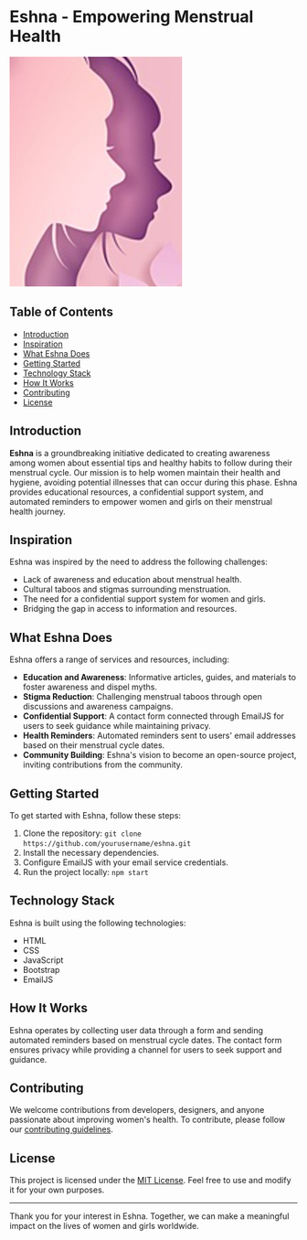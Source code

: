 # Eshna - Empowering Menstrual Health

![Eshna Logo](./logo.png)

## Table of Contents

- [Introduction](#introduction)
- [Inspiration](#inspiration)
- [What Eshna Does](#what-esna-does)
- [Getting Started](#getting-started)
- [Technology Stack](#technology-stack)
- [How It Works](#how-it-works)
- [Contributing](#contributing)
- [License](#license)

## Introduction

**Eshna** is a groundbreaking initiative dedicated to creating awareness among women about essential tips and healthy habits to follow during their menstrual cycle. Our mission is to help women maintain their health and hygiene, avoiding potential illnesses that can occur during this phase. Eshna provides educational resources, a confidential support system, and automated reminders to empower women and girls on their menstrual health journey.

## Inspiration

Eshna was inspired by the need to address the following challenges:

- Lack of awareness and education about menstrual health.
- Cultural taboos and stigmas surrounding menstruation.
- The need for a confidential support system for women and girls.
- Bridging the gap in access to information and resources.

## What Eshna Does

Eshna offers a range of services and resources, including:

- **Education and Awareness**: Informative articles, guides, and materials to foster awareness and dispel myths.
- **Stigma Reduction**: Challenging menstrual taboos through open discussions and awareness campaigns.
- **Confidential Support**: A contact form connected through EmailJS for users to seek guidance while maintaining privacy.
- **Health Reminders**: Automated reminders sent to users' email addresses based on their menstrual cycle dates.
- **Community Building**: Eshna's vision to become an open-source project, inviting contributions from the community.

## Getting Started

To get started with Eshna, follow these steps:

1. Clone the repository: `git clone https://github.com/yourusername/eshna.git`
2. Install the necessary dependencies.
3. Configure EmailJS with your email service credentials.
4. Run the project locally: `npm start`

## Technology Stack

Eshna is built using the following technologies:

- HTML
- CSS
- JavaScript
- Bootstrap
- EmailJS

## How It Works

Eshna operates by collecting user data through a form and sending automated reminders based on menstrual cycle dates. The contact form ensures privacy while providing a channel for users to seek support and guidance.

## Contributing

We welcome contributions from developers, designers, and anyone passionate about improving women's health. To contribute, please follow our [contributing guidelines](CONTRIBUTING.md).

## License

This project is licensed under the [MIT License](LICENSE). Feel free to use and modify it for your own purposes.

---

Thank you for your interest in Eshna. Together, we can make a meaningful impact on the lives of women and girls worldwide.

 
 
